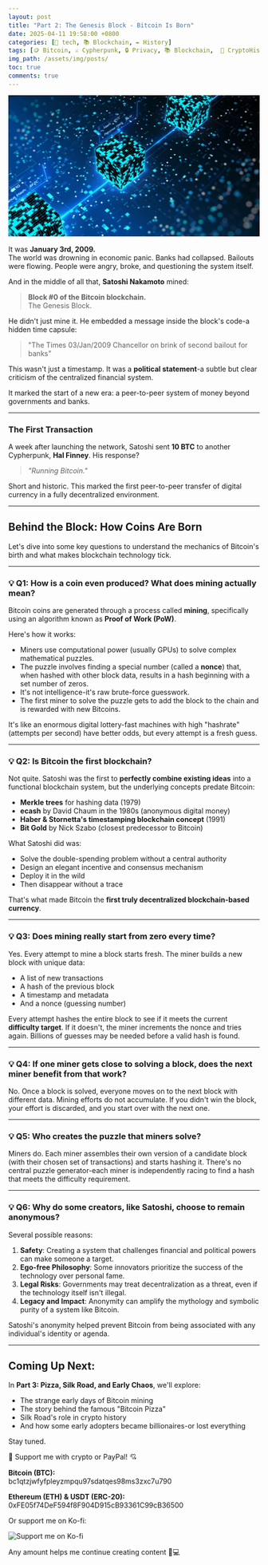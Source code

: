 ```yaml
---
layout: post
title: "Part 2: The Genesis Block - Bitcoin Is Born"
date: 2025-04-11 19:58:00 +0800
categories: [🤖 tech, 📚 Blockchain, ✒️ History]
tags: [🪙 Bitcoin, ⚔️ Cypherpunk, 🔒 Privacy, 📚 Blockchain,  🧩 CryptoHistory, 👤 Satoshi, 📖 CryptoTales, 📝 Series, 🔨 ProofOfWork]
img_path: /assets/img/posts/ 
toc: true 
comments: true 
---
```


![bitcoin](/assets/img/posts/bitcoin.png)

It was **January 3rd, 2009.**  
The world was drowning in economic panic. Banks had collapsed. Bailouts were flowing. People were angry, broke, and questioning the system itself.

And in the middle of all that, **Satoshi Nakamoto** mined:

> **Block #0 of the Bitcoin blockchain.**  
> The Genesis Block.

He didn't just mine it. He embedded a message inside the block's code-a hidden time capsule:

> "The Times 03/Jan/2009 Chancellor on brink of second bailout for banks"

This wasn't just a timestamp. It was a **political statement**-a subtle but clear criticism of the centralized financial system.

It marked the start of a new era: a peer-to-peer system of money beyond governments and banks.

---

### The First Transaction

A week after launching the network, Satoshi sent **10 BTC** to another Cypherpunk, **Hal Finney**. His response?

> *"Running Bitcoin."*

Short and historic. This marked the first peer-to-peer transfer of digital currency in a fully decentralized environment.

---

## Behind the Block: How Coins Are Born

Let's dive into some key questions to understand the mechanics of Bitcoin's birth and what makes blockchain technology tick.

---

### 💡 Q1: How is a coin even produced? What does mining actually mean?

Bitcoin coins are generated through a process called **mining**, specifically using an algorithm known as **Proof of Work (PoW)**.

Here's how it works:

- Miners use computational power (usually GPUs) to solve complex mathematical puzzles.
- The puzzle involves finding a special number (called a **nonce**) that, when hashed with other block data, results in a hash beginning with a set number of zeros.
- It's not intelligence-it's raw brute-force guesswork.
- The first miner to solve the puzzle gets to add the block to the chain and is rewarded with new Bitcoins.

It's like an enormous digital lottery-fast machines with high "hashrate" (attempts per second) have better odds, but every attempt is a fresh guess.

---

### 💡 Q2: Is Bitcoin the first blockchain?

Not quite. Satoshi was the first to **perfectly combine existing ideas** into a functional blockchain system, but the underlying concepts predate Bitcoin:

- **Merkle trees** for hashing data (1979)
- **ecash** by David Chaum in the 1980s (anonymous digital money)
- **Haber & Stornetta's timestamping blockchain concept** (1991)
- **Bit Gold** by Nick Szabo (closest predecessor to Bitcoin)

What Satoshi did was:

- Solve the double-spending problem without a central authority
- Design an elegant incentive and consensus mechanism
- Deploy it in the wild
- Then disappear without a trace

That's what made Bitcoin the **first truly decentralized blockchain-based currency**.

---

### 💡 Q3: Does mining really start from zero every time?

Yes. Every attempt to mine a block starts fresh. The miner builds a new block with unique data:
- A list of new transactions
- A hash of the previous block
- A timestamp and metadata
- And a nonce (guessing number)

Every attempt hashes the entire block to see if it meets the current **difficulty target**. If it doesn't, the miner increments the nonce and tries again. Billions of guesses may be needed before a valid hash is found.

---

### 💡 Q4: If one miner gets close to solving a block, does the next miner benefit from that work?

No. Once a block is solved, everyone moves on to the next block with different data. Mining efforts do not accumulate. If you didn't win the block, your effort is discarded, and you start over with the next one.

---

### 💡 Q5: Who creates the puzzle that miners solve?

Miners do. Each miner assembles their own version of a candidate block (with their chosen set of transactions) and starts hashing it. There's no central puzzle generator-each miner is independently racing to find a hash that meets the difficulty requirement.

---

### 💡 Q6: Why do some creators, like Satoshi, choose to remain anonymous?

Several possible reasons:

1. **Safety**: Creating a system that challenges financial and political powers can make someone a target.
2. **Ego-free Philosophy**: Some innovators prioritize the success of the technology over personal fame.
3. **Legal Risks**: Governments may treat decentralization as a threat, even if the technology itself isn't illegal.
4. **Legacy and Impact**: Anonymity can amplify the mythology and symbolic purity of a system like Bitcoin.

Satoshi's anonymity helped prevent Bitcoin from being associated with any individual's identity or agenda.

---

## Coming Up Next:

In **Part 3: Pizza, Silk Road, and Early Chaos**, we'll explore:
- The strange early days of Bitcoin mining
- The story behind the famous "Bitcoin Pizza"
- Silk Road's role in crypto history
- And how some early adopters became billionaires-or lost everything

Stay tuned.

<div class="donation-box" style="position: relative;">
  <p class="donation-text">💖 Support me with crypto or PayPal! 💘</p>
  <p><strong>Bitcoin (BTC):</strong><br>bc1qtzjwfyfpleyzmpqu97sdatqes98ms3zxc7u790</p>
  <p><strong>Ethereum (ETH) & USDT (ERC-20):</strong><br>0xFE05f74DeF594f8F904D915cB93361C99cB36500</p>
  <p>Or support me on Ko-fi:</p>
  
  <div class="img-container" style="position: relative; display: inline-block;">
    <!-- 图片 -->
    <img src="https://cdn.buymeacoffee.com/buttons/v2/default-yellow.png"
         alt="Support me on Ko-fi"
         width="150"
         loading="lazy">    
    <!-- 遮罩层按钮 -->
    <div onclick="window.open('https://ko-fi.com/kikisec', '_blank')" 
         style="position: absolute; top: 0; left: 0; width: 100%; height: 100%; background: transparent; cursor: pointer;">
    </div>
  </div>

  <p class="donation-note">Any amount helps me continue creating content 💬💻</p>
</div>

